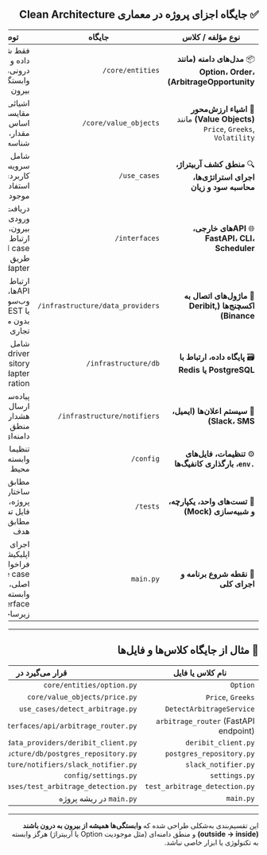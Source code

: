 <div dir='rtl'>

## ✅ جایگاه اجزای پروژه در معماری Clean Architecture

| نوع مؤلفه / کلاس                                                             | جایگاه                           | توضیح                                                                    |
| ---------------------------------------------------------------------------- | -------------------------------- | ------------------------------------------------------------------------ |
| 📦 **مدل‌های دامنه (مانند Option، Order، ArbitrageOpportunity)**             | `core/entities/`                 | فقط شامل داده و قوانین درونی، فاقد وابستگی به بیرون                      |
| 🔢 **اشیاء ارزش‌محور (Value Objects)** مانند `Price`, `Greeks`, `Volatility` | `core/value_objects/`            | اشیائی با مقایسه بر اساس مقدار، نه شناسه                                 |
| 🔍 **منطق کشف آربیتراژ، اجرای استراتژی‌ها، محاسبه سود و زیان**               | `use_cases/`                     | شامل سرویس‌های کاربردی، با استفاده از موجودیت‌ها                         |
| 🌐 **APIهای خارجی، FastAPI، CLI، Scheduler**                                 | `interfaces/`                    | دریافت ورودی از بیرون، ارتباط با use case از طریق adapter                |
| 📡 **ماژول‌های اتصال به اکسچنج‌ها (Deribit, Binance)**                       | `infrastructure/data_providers/` | ارتباط با APIها، وب‌سوکت‌ها، یا REST، بدون منطق تجاری                    |
| 🗃️ **پایگاه داده، ارتباط با PostgreSQL یا Redis**                           | `infrastructure/db/`             | شامل driverها، Repository Adapterها، Migration‌ها                        |
| 🔔 **سیستم اعلان‌ها (ایمیل، Slack، SMS)**                                    | `infrastructure/notifiers/`      | پیاده‌سازی ارسال هشدار بدون منطق دامنه‌ای                                |
| ⚙️ **تنظیمات، فایل‌های `.env`، بارگذاری کانفیگ‌ها**                          | `config/`                        | تنظیمات وابسته به محیط                                                   |
| 🧪 **تست‌های واحد، یکپارچه، و شبیه‌سازی (Mock)**                             | `tests/`                         | مطابق ساختار پروژه، هر فایل تست مطابق لایه هدف                           |
| 🚀 **نقطه شروع برنامه و اجرای کلی**                                          | `main.py`                        | اجرای اپلیکیشن، فراخوانی use case اصلی، وابسته به interface و زیرساخت‌ها |

---

## 📘 مثال از جایگاه کلاس‌ها و فایل‌ها

| نام کلاس یا فایل                      | قرار می‌گیرد در                                   |
| ------------------------------------- | ------------------------------------------------- |
| `Option`                              | `core/entities/option.py`                         |
| `Price`, `Greeks`                     | `core/value_objects/price.py`                     |
| `DetectArbitrageService`              | `use_cases/detect_arbitrage.py`                   |
| `arbitrage_router` (FastAPI endpoint) | `interfaces/api/arbitrage_router.py`              |
| `deribit_client.py`                   | `infrastructure/data_providers/deribit_client.py` |
| `postgres_repository.py`              | `infrastructure/db/postgres_repository.py`        |
| `slack_notifier.py`                   | `infrastructure/notifiers/slack_notifier.py`      |
| `settings.py`                         | `config/settings.py`                              |
| `test_arbitrage_detection.py`         | `tests/use_cases/test_arbitrage_detection.py`     |
| `main.py`                             | `main.py` در ریشه پروژه                           |

---

این تقسیم‌بندی به‌شکلی طراحی شده که **وابستگی‌ها همیشه از بیرون به درون باشند (outside → inside)** و منطق دامنه‌ای (مثل موجودیت Option یا آربیتراژ) هرگز وابسته به تکنولوژی یا ابزار خاصی نباشد.

